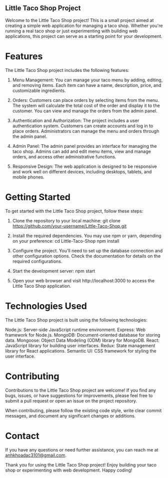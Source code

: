 ## Little Taco Shop Project
Welcome to the Little Taco Shop project! This is a small project aimed at creating a simple web application for managing a taco shop. Whether you're running a real taco shop or just experimenting with building web applications, this project can serve as a starting point for your development.

# Features
The Little Taco Shop project includes the following features:

1. Menu Management: You can manage your taco menu by adding, editing, and removing items. Each item can have a name, description, price, and customizable ingredients.

2. Orders: Customers can place orders by selecting items from the menu. The system will calculate the total cost of the order and display it to the customer. You can view and manage the orders from the admin panel.

3. Authentication and Authorization: The project includes a user authentication system. Customers can create accounts and log in to place orders. Administrators can manage the menu and orders through the admin panel.

4. Admin Panel: The admin panel provides an interface for managing the taco shop. Admins can add and edit menu items, view and manage orders, and access other administrative functions.

5. Responsive Design: The web application is designed to be responsive and work well on different devices, including desktops, tablets, and mobile phones.

# Getting Started
To get started with the Little Taco Shop project, follow these steps:

1. Clone the repository to your local machine:
git clone https://github.com/your-username/Little-Taco-Shop.git

2. Install the required dependencies. You may use npm or yarn, depending on your preference:
cd Little-Taco-Shop
npm install

3. Configure the project. You'll need to set up the database connection and other configuration options. Check the documentation for details on the required configurations.

4. Start the development server:
npm start

5. Open your web browser and visit http://localhost:3000 to access the Little Taco Shop application.

# Technologies Used
The Little Taco Shop project is built using the following technologies:

Node.js: Server-side JavaScript runtime environment.
Express: Web framework for Node.js.
MongoDB: Document-oriented database for storing data.
Mongoose: Object Data Modeling (ODM) library for MongoDB.
React: JavaScript library for building user interfaces.
Redux: State management library for React applications.
Semantic UI: CSS framework for styling the user interface.

# Contributing
Contributions to the Little Taco Shop project are welcome! If you find any bugs, issues, or have suggestions for improvements, please feel free to submit a pull request or open an issue on the project repository.

When contributing, please follow the existing code style, write clear commit messages, and document any significant changes or additions.

# Contact
If you have any questions or need further assistance, you can reach me at anhkhoadac3101@gmail.com.

Thank you for using the Little Taco Shop project! Enjoy building your taco shop or experimenting with web development. Happy coding!